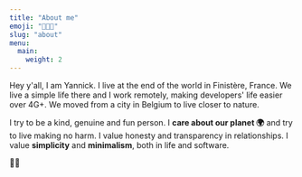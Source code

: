 ```yaml
---
title: "About me"
emoji: "👨🏼‍💻"
slug: "about"
menu:
  main:
    weight: 2
---
```


Hey y'all, I am Yannick. I live at the end of the world in Finistère, France.
We live a simple life there and I work remotely, making developers' life easier over 4G+.
We moved from a city in Belgium to live closer to nature.

I try to be a kind, genuine and fun person.
I **care about our planet 🌍** and try to live making no harm.
I value honesty and transparency in relationships.
I value **simplicity** and **minimalism**, both in life and software.

👋🏻

